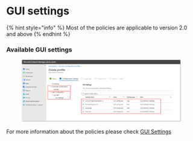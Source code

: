 # GUI settings

{% hint style="info" %}
Most of the policies are applicable to version 2.0 and above
{% endhint %}

### Available GUI settings

<figure><img src="../../../.gitbook/assets/2022-12-28 17_06_56.png" alt=""><figcaption></figcaption></figure>

For more information about the policies please check [GUI Settings](../../gui-behavior/)

